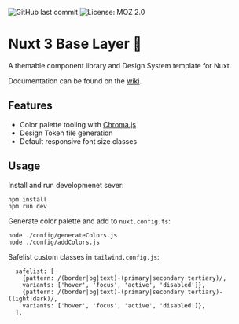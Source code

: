 ![GitHub last commit](https://img.shields.io/github/last-commit/michaelsynan/nuxt-base-layer)
![License: MOZ 2.0](https://img.shields.io/badge/license-MLP%202.0-green)

# Nuxt 3 Base Layer 🌈
A themable component library and Design System template for Nuxt. 

Documentation can be found on the [wiki](../../wiki).

## Features
- Color palette tooling with [Chroma.js](https://github.com/gka/chroma.js)
- Design Token file generation
- Default responsive font size classes 

## Usage
Install and run developmenet sever:
```
npm install 
npm run dev
```

Generate color palette and add to ```nuxt.config.ts```:
```
node ./config/generateColors.js  
node ./config/addColors.js
```

Safelist custom classes in ```tailwind.config.js```:
```
  safelist: [
    {pattern: /(border|bg|text)-(primary|secondary|tertiary)/,
    variants: ['hover', 'focus', 'active', 'disabled']},
    {pattern: /(border|bg|text)-(primary|secondary|tertiary)-(light|dark)/,
    variants: ['hover', 'focus', 'active', 'disabled']},
  ],
```
